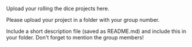 Upload your rolling the dice projects here.

Please upload your project in a folder with your group number. 

Include a short description file (saved as README.md) and include this in your folder. 
Don't forget to mention the group members!
